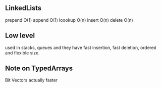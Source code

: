 ## LinkedLists

prepend O(1)
append O(1)
loookup O(n)
insert O(n)
delete O(n)

## Low level

used in stacks, queues
and they have fast insertion, fast deletion, ordered and flexible size.

## Note on TypedArrays

Bit Vectors actually faster
